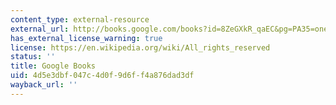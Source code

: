 ```yaml
---
content_type: external-resource
external_url: http://books.google.com/books?id=8ZeGXkR_qaEC&pg=PA35=onepage
has_external_license_warning: true
license: https://en.wikipedia.org/wiki/All_rights_reserved
status: ''
title: Google Books
uid: 4d5e3dbf-047c-4d0f-9d6f-f4a876dad3df
wayback_url: ''
---
```

